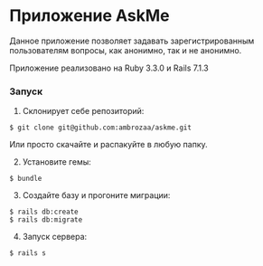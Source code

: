 # Приложение AskMe

Данное приложение позволяет задавать зарегистрированным пользователям вопросы, как анонимно, так и не анонимно.

Приложение реализовано на Ruby 3.3.0 и Rails 7.1.3

### Запуск

1. Склонирует себе репозиторий:

```
$ git clone git@github.com:ambrozaa/askme.git
```

Или просто скачайте и распакуйте в любую папку.

2. Установите гемы:

```
$ bundle
```

3. Создайте базу и прогоните миграции:

```
$ rails db:create
$ rails db:migrate
```

4. Запуск сервера:

```
$ rails s
```